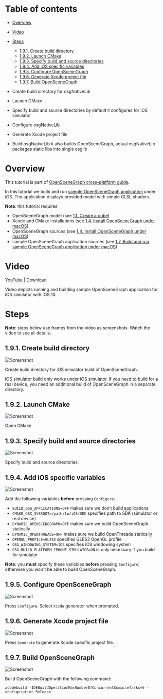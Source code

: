Table of contents
=================

* [Overview](#overview)
* [Video](#video)
* [Steps](#steps)
  * [1.9.1. Create build directory](#step-build-dir)
  * [1.9.2. Launch CMake](#step-open-cmake)
  * [1.9.3. Specify build and source directories](#step-dirs)
  * [1.9.4. Add iOS specific variables](#step-vars)
  * [1.9.5. Configure OpenSceneGraph](#step-cfg)
  * [1.9.6. Generate Xcode project file](#step-generate)
  * [1.9.7. Build OpenSceneGraph](#step-build-osg)


* Create build directory
  for osgNativeLib
* Launch CMake
* Specify build and source directories
  by default it configures for iOS simulator
* Configure osgNativeLib
* Generate Xcode project file
* Build osgNativeLib
  it also builds OpenSceneGraph, actual osgNativeLib
  packages static libs into single osglib


<a name="overview"/>

Overview
========

This tutorial is part of [OpenSceneGraph cross-platform guide](http://github.com/OGStudio/openscenegraph-cross-platform-guide).

In this tutorial we build and run
[sample OpenSceneGraph application](http://github.com/OGStudio/openscenegraph-cross-platform-guide-application)
under iOS. The application displays provided model with simple GLSL shaders.

**Note**: this tutorial requires
* OpenSceneGraph model (see [1.1. Create a cube](../1.1.CreateCube))
* Xcode and CMake installations (see [1.4. Install OpenSceneGraph under macOS](../1.4.InstallUnderMacOS))
* OpenSceneGraph sources (see [1.4. Install OpenSceneGraph under macOS](../1.4.InstallUnderMacOS))
* sample OpenSceneGraph application sources (see [1.7. Build and run sample OpenSceneGraph application under macOS](../1.7.SampleUnderMacOS))

<a name="video"/>

Video
=====

[YouTube](todo) | [Download](readme/video.mp4)

Video depicts running and building sample OpenSceneGraph application
for iOS simulator with iOS 10.

<a name="steps"/>

Steps
=====

**Note**: steps below use frames from the video as screenshots.
Watch the video to see all details.

<a name="step-build-dir"/>

1.9.1. Create build directory
-----------------------------

  ![Screenshot](readme/f???.png)

  Create build directory for iOS simulator build of OpenSceneGraph.  

  iOS simulator build only works under iOS simulator. If you need
  to build for a real device, you need an additional build of
  OpenSceneGraph in a separate directory.

<a name="step-open-cmake"/>

1.9.2. Launch CMake
-------------------

  ![Screenshot](readme/f???.png)

  Open CMake

<a name="step-dirs"/>

1.9.3. Specify build and source directories
-------------------------------------------

  ![Screenshot](readme/f???.png)

  Specify build and source directories.

<a name="step-vars"/>

1.9.4. Add iOS specific variables
---------------------------------

  ![Screenshot](readme/f???.png)

  Add the following variables **before** pressing `Configure`:
  - `BUILD_OSG_APPLICATIONS=OFF` makes sure we don't build applications
  - `CMAKE_OSX_SYSROOT=/path/to/iOS/SDK` specifies path to SDK (simulator or real device)
  - `DYNAMIC_OPENSCENEGRAPH=OFF` makes sure we build OpenSceneGraph statically
  - `DYNAMIC_OPENTHREADS=OFF` makes sure we build OpenThreads statically
  - `OPENGL_PROFILE=GLES2` specifies GLES2 OpenGL profile
  - `OSG_WINDOWING_SYSTEM=IOS` specifies iOS windowing system
  - `OSG_BUILD_PLATFORM_IPHONE_SIMULATOR=ON` is only necessary if you build for simulator

  **Note**: you **must** specify these variables **before** pressing `Configure`,
  otherwise you won't be able to build OpenSceneGraph.

<a name="step-cfg"/>

1.9.5. Configure OpenSceneGraph
-------------------------------

  ![Screenshot](readme/f???.png)

  Press `Configure`. Select `Xcode` generator when prompted.

<a name="step-generate"/>

1.9.6. Generate Xcode project file
-----------------------------------

  ![Screenshot](readme/???.png)

  Press `Generate` to generate Xcode specific project file.

<a name="step-build-osg"/>

1.9.7. Build OpenSceneGraph
---------------------------

  ![Screenshot](readme/???.png)

  Build OpenSceneGraph with the following command:

  `xcodebuild -IDEBuildOperationMaxNumberOfConcurrentCompileTasks=6 -configuration Release`

